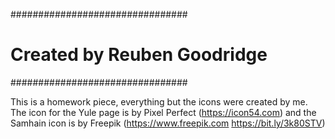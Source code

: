 ################################
#  Created by Reuben Goodridge #
################################

This is a homework piece, everything but the icons were created by me. The icon for the Yule page is by Pixel Perfect (https://icon54.com) and the Samhain icon is by Freepik (https://www.freepik.com https://bit.ly/3k80STV)

